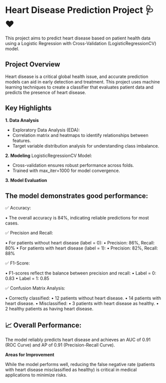 # Heart Disease Prediction Project 🩺❤️

This project aims to predict heart disease based on patient health data using a Logistic Regression with Cross-Validation (LogisticRegressionCV) model.

## Project Overview

Heart disease is a critical global health issue, and accurate prediction models can aid in early detection and treatment. This project uses machine learning techniques to create a classifier that evaluates patient data and predicts the presence of heart disease.

## Key Highlights

**1. Data Analysis**
- Exploratory Data Analysis (EDA):
- Correlation matrix and heatmaps to identify relationships between features.
- Target variable distribution analysis for understanding class imbalance.

**2. Modeling**
LogisticRegressionCV Model:
  - Cross-validation ensures robust performance across folds.
  - Trained with max_iter=1000 for model convergence.

**3. Model Evaluation**

## The model demonstrates good performance:

✅ Accuracy:

  •	The overall accuracy is 84%, indicating reliable predictions for most cases.

✅ Precision and Recall:

  •	For patients without heart disease (label = 0):
  •	Precision: 86%, Recall: 80%
  •	For patients with heart disease (label = 1):
  •	Precision: 82%, Recall: 88%

✅ F1-Score:

  •	F1-scores reflect the balance between precision and recall:
  •	Label = 0: 0.83
  •	Label = 1: 0.85

✅ Confusion Matrix Analysis:

  •	Correctly classified:
  •	12 patients without heart disease.
  •	14 patients with heart disease.
  •	Misclassified:
  •	3 patients with heart disease as healthy.
  •	2 healthy patients as having heart disease.

## 📈 Overall Performance:

The model reliably predicts heart disease and achieves an AUC of 0.91 (ROC Curve) and AP of 0.91 (Precision-Recall Curve).

**Areas for Improvement**

While the model performs well, reducing the false negative rate (patients with heart disease misclassified as healthy) is critical in medical applications to minimize risks.
